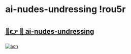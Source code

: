 # ai-nudes-undressing !rou5r

# <h2><a href="https://uarm6t.esa.edu.pl?title=ai-nudes-undressing&ref=rou5r">🔗👉 🔴 ai-nudes-undressing</a></h2>

[![acn](https://github.com/user-attachments/assets/0f9c940e-d8b0-45ae-aac7-cd30a18b3e1c)](https://uarm6t.esa.edu.pl?title=ai-nudes-undressing&ref=rou5r)

